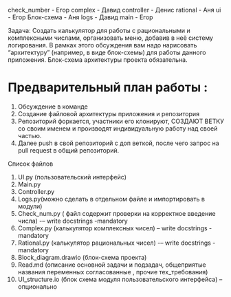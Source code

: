 check_number - Егор
complex - Давид
controller - Денис
rational - Аня
ui - Егор
Блок-схема - Аня
logs - Давид
main - Егор

Задача: 
Создать калькулятор для работы с рациональными и комплексными числами, организовать меню, добавив в неё систему логирования.
В рамках этого обсуждения вам надо нарисовать “архитектуру” (например, в виде блок-схемы) для работы данного приложения.
Блок-схема архитектуры проекта обязательна.
 
# Предварительный план работы : 

1.	Обсуждение в команде
2.  Создание файловой архитектуры приложения и репозитория
3.  Репозиторий форкается, участники его клонируют, СОЗДАЮТ ВЕТКУ со своим именем и  производят индивидуальную работу над своей частью.
4.  Далее push в свой репозиторий с доп веткой, после чего запрос на pull request в общий репозиторий.

Список файлов 
1.  UI.py (пользовательский интерфейс)
2.  Main.py
3.  Controller.py 
4.  Logs.py(можно сделать в отдельном файле и импортировать в модули)                         
5.	Check_num.py ( файл содержит проверки на корректное введение числа) -– write docstrings -mandatory
6.	Complex.py (калькулятор комплексных чисел) – write docstrings -mandatory
7.	Rational.py (калькулятор рациональных чисел) -– write docstrings -mandatory
8.	Block_diagram.drawio (блок-схема  проекта)
9.	Read.md (описание основной задачи и подзадач, общеприятые названия переменных согласованные , прочие тех_требования)
10.	UI_structure.io (блок схема модуля пользовательского интерфейса) – опционально 
